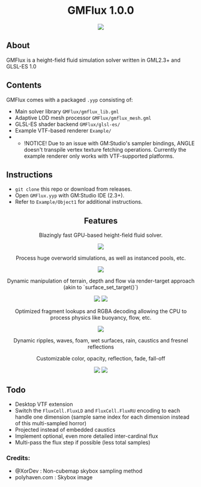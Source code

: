 <h1 align="center">
  GMFlux 1.0.0
</h1>
<p align="center">
  <img src="https://user-images.githubusercontent.com/12619098/197270053-cb102163-895e-40aa-80f8-4e8007af517d.gif">
</p>

## About
GMFlux is a height-field fluid simulation solver written in GML2.3+ and GLSL-ES 1.0

## Contents
GMFlux comes with a packaged `.yyp` consisting of:
- Main solver library `GMFlux/gmflux_lib.gml`
- Adaptive LOD mesh processor `GMFlux/gmflux_mesh.gml`
- GLSL-ES shader backend `GMFlux/glsl-es/`
- Example VTF-based renderer `Example/`
- - !NOTICE! Due to an issue with GM:Studio's sampler bindings, ANGLE doesn't transpile vertex texture fetching operations. Currently the example renderer only works with VTF-supported platforms.

## Instructions
- `git clone` this repo or download from releases.
- Open `GMFlux.yyp` with GM:Studio IDE (2.3+).
- Refer to `Example/Object1` for additional instructions.

<h2 align="center">Features</h2>
<p align="center">Blazingly fast GPU-based height-field fluid solver.</p>
<p align="center">
  <img src="https://user-images.githubusercontent.com/12619098/197278837-1b967714-12d9-48c3-8a0e-116548c4a152.gif">
</p>

<p align="center">Process huge overworld simulations, as well as instanced pools, etc.</p>
<p align="center">
  <img src="https://user-images.githubusercontent.com/12619098/197278491-37e95e5a-1feb-45a7-820a-27182379a309.gif">
</p>

<p align="center">Dynamic manipulation of terrain, depth and flow via render-target approach (akin to `surface_set_target()`)</p>
<p align="center">
  <img src="https://user-images.githubusercontent.com/12619098/197279186-b80c7a58-e41f-4a1f-a137-97e18ad38bb7.gif">
  <img src="https://user-images.githubusercontent.com/12619098/197280227-5009d67f-a2cc-40f9-b5e4-8d9d5244958e.gif">
</p>

<p align="center">Optimized fragment lookups and RGBA decoding allowing the CPU to process physics like buoyancy, flow, etc.</p>
<p align="center">
  <img src="https://user-images.githubusercontent.com/12619098/197280063-bd0bc543-a1b8-4154-94c5-66909dd1ac8b.gif">
</p>

<p align="center">Dynamic ripples, waves, foam, wet surfaces, rain, caustics and fresnel reflections</p>
<p align="center">Customizable color, opacity, reflection, fade, fall-off </p>
<p align="center">
  <img src="https://user-images.githubusercontent.com/12619098/197280439-c677bd26-554b-4521-88ef-8df10f576471.gif">
  <img src="https://user-images.githubusercontent.com/12619098/197281021-bceccbe2-240e-4b41-ae1f-281ac1c9c794.gif">
</p>

## Todo
- Desktop VTF extension
- Switch the `FluxCell.FluxLD` and `FluxCell.FluxRU` encoding to each handle one dimension (sample same index for each dimension instead of this multi-sampled horror)
- Projected instead of embedded caustics
- Implement optional, even more detailed inter-cardinal flux
- Multi-pass the flux step if possible (less total samples)

### Credits:
- @XorDev : Non-cubemap skybox sampling method
- polyhaven.com : Skybox image
